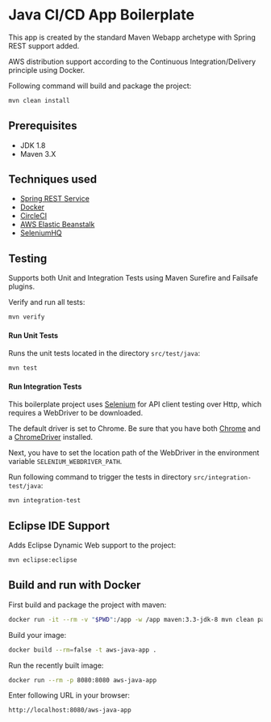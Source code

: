 # Java CI/CD App Boilerplate

This app is created by the standard Maven Webapp archetype with Spring REST support added. 

AWS distribution support according to the Continuous Integration/Delivery principle using Docker.

Following command will build and package the project:

```sh
mvn clean install
```

## Prerequisites

- JDK 1.8
- Maven 3.X

## Techniques used

- [Spring REST Service](https://spring.io/guides/gs/rest-service/)
- [Docker](http://www.docker.com)
- [CircleCI](http://circleci.com)
- [AWS Elastic Beanstalk](https://aws.amazon.com/elasticbeanstalk/)
- [SeleniumHQ](http://seleniumhq.org)

## Testing

Supports both Unit and Integration Tests using Maven Surefire and Failsafe plugins.

Verify and run all tests:

```sh
mvn verify
```

#### Run Unit Tests

Runs the unit tests located in the directory `src/test/java`:

```sh
mvn test
```

#### Run Integration Tests
This boilerplate project uses [Selenium](http://www.seleniumhq.org) for API client testing over Http, which requires a WebDriver to be downloaded. 

The default driver is set to Chrome. Be sure that you have both [Chrome](https://www.google.se/chrome/browser/desktop/index.html) and a [ChromeDriver](https://sites.google.com/a/chromium.org/chromedriver/downloads) installed. 

Next, you have to set the location path of the WebDriver in the environment variable `SELENIUM_WEBDRIVER_PATH`.

Run following command to trigger the tests in directory `src/integration-test/java`:

```sh
mvn integration-test
```

## Eclipse IDE Support

Adds Eclipse Dynamic Web support to the project:

```sh
mvn eclipse:eclipse
```

## Build and run with Docker

First build and package the project with maven:

```sh
docker run -it --rm -v "$PWD":/app -w /app maven:3.3-jdk-8 mvn clean package
```

Build your image:

```sh
docker build --rm=false -t aws-java-app .
```

Run the recently built image:

```sh
docker run --rm -p 8080:8080 aws-java-app
```

Enter following URL in your browser:

```sh
http://localhost:8080/aws-java-app
```


